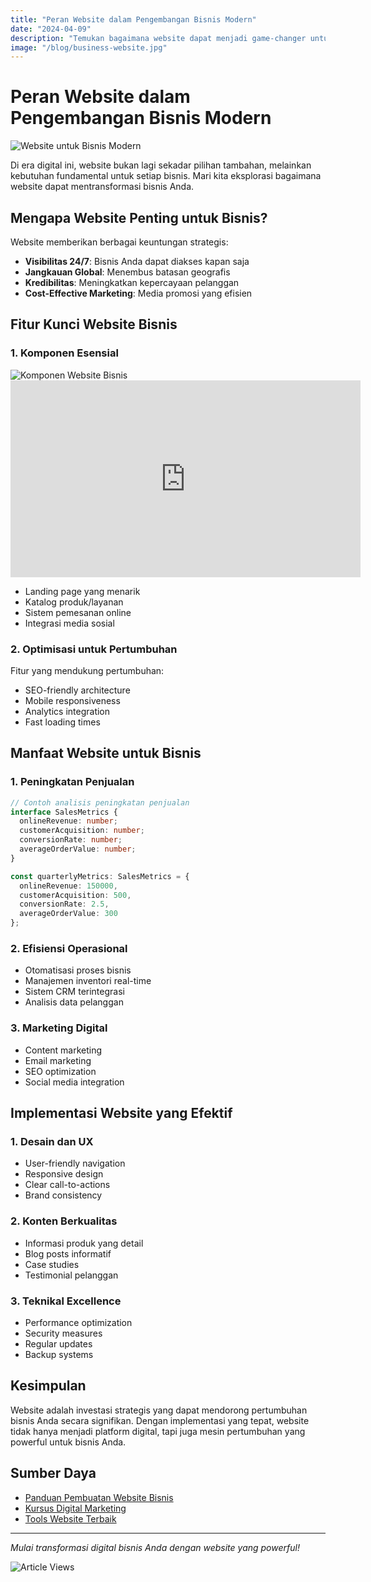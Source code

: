 ```yaml
---
title: "Peran Website dalam Pengembangan Bisnis Modern"
date: "2024-04-09"
description: "Temukan bagaimana website dapat menjadi game-changer untuk bisnis Anda di era digital, meningkatkan visibilitas dan mendorong pertumbuhan."
image: "/blog/business-website.jpg"
---
```


# Peran Website dalam Pengembangan Bisnis Modern

<img src="/blog/business-website.jpg" alt="Website untuk Bisnis Modern" />

Di era digital ini, website bukan lagi sekadar pilihan tambahan, melainkan kebutuhan fundamental untuk setiap bisnis. Mari kita eksplorasi bagaimana website dapat mentransformasi bisnis Anda.

## Mengapa Website Penting untuk Bisnis?

Website memberikan berbagai keuntungan strategis:

- **Visibilitas 24/7**: Bisnis Anda dapat diakses kapan saja
- **Jangkauan Global**: Menembus batasan geografis
- **Kredibilitas**: Meningkatkan kepercayaan pelanggan
- **Cost-Effective Marketing**: Media promosi yang efisien

## Fitur Kunci Website Bisnis

### 1. Komponen Esensial

<img src="/blog/website-features.jpg" alt="Komponen Website Bisnis" />
<iframe width="560" height="315" src="https://www.youtube.com/embed/OH35UAqHLi0" frameborder="0" allow="accelerometer; autoplay; encrypted-media; gyroscope; picture-in-picture" allowfullscreen></iframe>

- Landing page yang menarik
- Katalog produk/layanan
- Sistem pemesanan online
- Integrasi media sosial

### 2. Optimisasi untuk Pertumbuhan

Fitur yang mendukung pertumbuhan:
- SEO-friendly architecture
- Mobile responsiveness
- Analytics integration
- Fast loading times

## Manfaat Website untuk Bisnis

### 1. Peningkatan Penjualan

```typescript
// Contoh analisis peningkatan penjualan
interface SalesMetrics {
  onlineRevenue: number;
  customerAcquisition: number;
  conversionRate: number;
  averageOrderValue: number;
}

const quarterlyMetrics: SalesMetrics = {
  onlineRevenue: 150000,
  customerAcquisition: 500,
  conversionRate: 2.5,
  averageOrderValue: 300
};
```

### 2. Efisiensi Operasional

- Otomatisasi proses bisnis
- Manajemen inventori real-time
- Sistem CRM terintegrasi
- Analisis data pelanggan

### 3. Marketing Digital

- Content marketing
- Email marketing
- SEO optimization
- Social media integration

## Implementasi Website yang Efektif

### 1. Desain dan UX

- User-friendly navigation
- Responsive design
- Clear call-to-actions
- Brand consistency

### 2. Konten Berkualitas

- Informasi produk yang detail
- Blog posts informatif
- Case studies
- Testimonial pelanggan

### 3. Teknikal Excellence

- Performance optimization
- Security measures
- Regular updates
- Backup systems

## Kesimpulan

Website adalah investasi strategis yang dapat mendorong pertumbuhan bisnis Anda secara signifikan. Dengan implementasi yang tepat, website tidak hanya menjadi platform digital, tapi juga mesin pertumbuhan yang powerful untuk bisnis Anda.

## Sumber Daya

- [Panduan Pembuatan Website Bisnis](https://example.com/panduan-website)
- [Kursus Digital Marketing](https://example.com/digital-marketing)
- [Tools Website Terbaik](https://example.com/tools-website)

---

*Mulai transformasi digital bisnis Anda dengan website yang powerful!*

<img src="https://komarev.com/ghpvc/?username=andinoferdi&label=Article%20Views&color=0e75b6&style=flat-square" alt="Article Views" />
